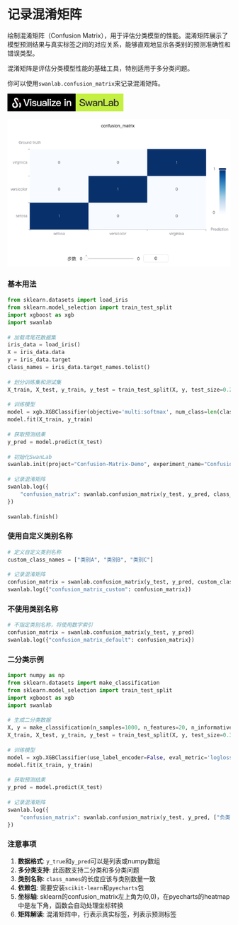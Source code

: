 # 记录混淆矩阵

绘制混淆矩阵（Confusion Matrix），用于评估分类模型的性能。混淆矩阵展示了模型预测结果与真实标签之间的对应关系，能够直观地显示各类别的预测准确性和错误类型。

混淆矩阵是评估分类模型性能的基础工具，特别适用于多分类问题。

你可以使用`swanlab.confusion_matrix`来记录混淆矩阵。

[![](https://raw.githubusercontent.com/SwanHubX/assets/main/badge1.svg)](https://swanlab.cn/@ZeyiLin/ComputeMetrics/runs/gvivixdwka8lyutdxt865/chart#NHFwdTEx-Uzk3bUJKMVY=)

![](./py-confusion_martix/demo.png)

### 基本用法

```python
from sklearn.datasets import load_iris
from sklearn.model_selection import train_test_split
import xgboost as xgb
import swanlab

# 加载鸢尾花数据集
iris_data = load_iris()
X = iris_data.data
y = iris_data.target
class_names = iris_data.target_names.tolist()

# 划分训练集和测试集
X_train, X_test, y_train, y_test = train_test_split(X, y, test_size=0.2, random_state=42)

# 训练模型
model = xgb.XGBClassifier(objective='multi:softmax', num_class=len(class_names))
model.fit(X_train, y_train)

# 获取预测结果
y_pred = model.predict(X_test)

# 初始化SwanLab
swanlab.init(project="Confusion-Matrix-Demo", experiment_name="Confusion-Matrix-Example")

# 记录混淆矩阵
swanlab.log({
    "confusion_matrix": swanlab.confusion_matrix(y_test, y_pred, class_names)
})

swanlab.finish()
```

### 使用自定义类别名称

```python
# 定义自定义类别名称
custom_class_names = ["类别A", "类别B", "类别C"]

# 记录混淆矩阵
confusion_matrix = swanlab.confusion_matrix(y_test, y_pred, custom_class_names)
swanlab.log({"confusion_matrix_custom": confusion_matrix})
```

### 不使用类别名称

```python
# 不指定类别名称，将使用数字索引
confusion_matrix = swanlab.confusion_matrix(y_test, y_pred)
swanlab.log({"confusion_matrix_default": confusion_matrix})
```


### 二分类示例

```python
import numpy as np
from sklearn.datasets import make_classification
from sklearn.model_selection import train_test_split
import xgboost as xgb
import swanlab

# 生成二分类数据
X, y = make_classification(n_samples=1000, n_features=20, n_informative=2, n_redundant=10, random_state=42)
X_train, X_test, y_train, y_test = train_test_split(X, y, test_size=0.3, random_state=42)

# 训练模型
model = xgb.XGBClassifier(use_label_encoder=False, eval_metric='logloss')
model.fit(X_train, y_train)

# 获取预测结果
y_pred = model.predict(X_test)

# 记录混淆矩阵
swanlab.log({
    "confusion_matrix": swanlab.confusion_matrix(y_test, y_pred, ["负类", "正类"])
})
```

### 注意事项

1. **数据格式**: `y_true`和`y_pred`可以是列表或numpy数组
2. **多分类支持**: 此函数支持二分类和多分类问题
3. **类别名称**: `class_names`的长度应该与类别数量一致
4. **依赖包**: 需要安装`scikit-learn`和`pyecharts`包
5. **坐标轴**: sklearn的confusion_matrix左上角为(0,0)，在pyecharts的heatmap中是左下角，函数会自动处理坐标转换
6. **矩阵解读**: 混淆矩阵中，行表示真实标签，列表示预测标签
